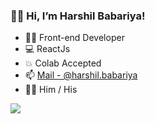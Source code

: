 ### 🙋‍♂️ Hi, I’m Harshil Babariya!

- 👨‍💻 Front-end Developer
- 💻 ReactJs
- 💥 Colab Accepted
- 📫 [Mail - @harshil.babariya](https://mail.google.com/harshilbabariya01@gmail.com/)
- 💁‍♂️ Him / His

<img src="https://github-readme-stats.vercel.app/api?username=HarshilBabariya01&&show_icons=true&title_color=151515&icon_color=bgrb12&text_color=000000">
